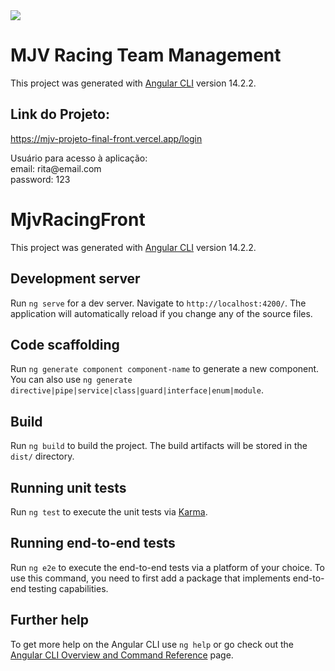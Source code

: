 <img src="https://img.shields.io/badge/STATUS-EM%20DESENVOLVIMENTO-yellow"/>

# MJV Racing Team Management

This project was generated with [Angular CLI](https://github.com/angular/angular-cli) version 14.2.2.

## Link do Projeto:

https://mjv-projeto-final-front.vercel.app/login

<p>Usuário para acesso à aplicação:<br> 
email: rita@email.com<br> 
password: 123</p>

# MjvRacingFront

This project was generated with [Angular CLI](https://github.com/angular/angular-cli) version 14.2.2.

## Development server

Run `ng serve` for a dev server. Navigate to `http://localhost:4200/`. The application will automatically reload if you change any of the source files.

## Code scaffolding

Run `ng generate component component-name` to generate a new component. You can also use `ng generate directive|pipe|service|class|guard|interface|enum|module`.

## Build

Run `ng build` to build the project. The build artifacts will be stored in the `dist/` directory.

## Running unit tests

Run `ng test` to execute the unit tests via [Karma](https://karma-runner.github.io).

## Running end-to-end tests

Run `ng e2e` to execute the end-to-end tests via a platform of your choice. To use this command, you need to first add a package that implements end-to-end testing capabilities.

## Further help

To get more help on the Angular CLI use `ng help` or go check out the [Angular CLI Overview and Command Reference](https://angular.io/cli) page.
